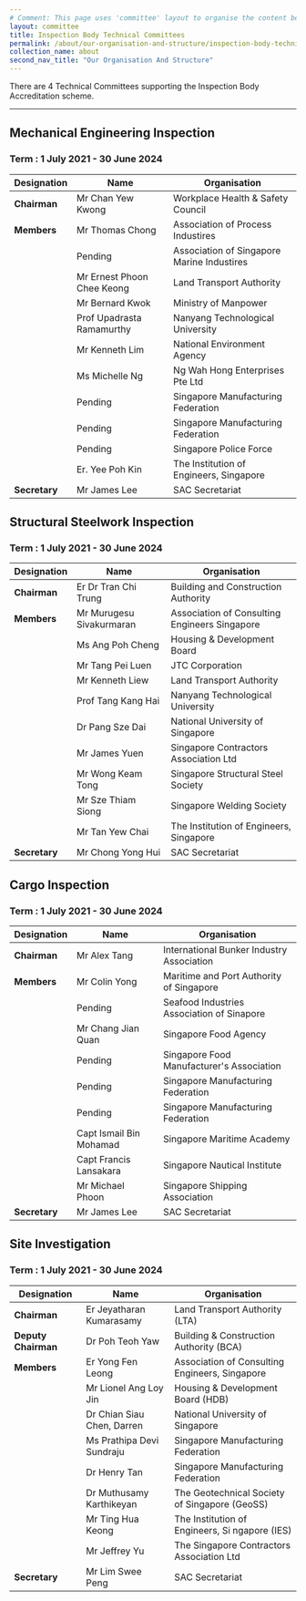 ```yaml
---
# Comment: This page uses 'committee' layout to organise the content below. Switch to 'leftnav-page-content' if you want the content to be displayed as written below.
layout: committee 
title: Inspection Body Technical Committees
permalink: /about/our-organisation-and-structure/inspection-body-technical-committees
collection_name: about
second_nav_title: "Our Organisation And Structure"
---
```


There are 4 Technical Committees supporting the Inspection Body Accreditation scheme.

---

## Mechanical Engineering Inspection
### Term : 1 July 2021 - 30 June 2024

| Designation | Name | Organisation |
|-------------|------|--------------|
| **Chairman** | Mr Chan Yew Kwong | Workplace Health & Safety Council |
| **Members** | Mr Thomas Chong | Association of Process Industires |
| | Pending  | Association of Singapore Marine Industires |
| | Mr Ernest Phoon Chee Keong | Land Transport Authority |
| | Mr Bernard Kwok | Ministry of Manpower |
| | Prof Upadrasta Ramamurthy | Nanyang Technological University |
| | Mr Kenneth Lim | National Environment Agency |
| | Ms Michelle Ng | Ng Wah Hong Enterprises Pte Ltd |
| | Pending | Singapore Manufacturing Federation |
| | Pending | Singapore Manufacturing Federation |
| | Pending | Singapore Police Force |
| | Er. Yee Poh Kin | The Institution of Engineers, Singapore |
| **Secretary** | Mr James Lee | SAC Secretariat |

## Structural Steelwork Inspection
### Term : 1 July 2021 - 30 June 2024

| Designation | Name | Organisation |
|-------------|------|--------------|
| **Chairman** | Er Dr Tran Chi Trung  | Building and Construction Authority |
| **Members** | Mr Murugesu Sivakurmaran | Association of Consulting Engineers Singapore |
| | Ms Ang Poh Cheng | Housing & Development Board |
| | Mr Tang Pei Luen  | JTC Corporation |
| | Mr Kenneth Liew | Land Transport Authority |
| | Prof Tang Kang Hai | Nanyang Technological University |
| | Dr Pang Sze Dai | National University of Singapore |
| | Mr James Yuen | Singapore Contractors Association Ltd |
| | Mr Wong Keam Tong  | Singapore Structural Steel Society |
| | Mr Sze Thiam Siong | Singapore Welding Society |
| | Mr Tan Yew Chai | The Institution of Engineers, Singapore |
| **Secretary** | Mr Chong Yong Hui | SAC Secretariat |

## Cargo Inspection
### Term : 1 July 2021 - 30 June 2024

| Designation | Name | Organisation |
|-------------|------|--------------|
| **Chairman** | Mr Alex Tang | International Bunker Industry Association |
| **Members** | Mr Colin Yong | Maritime and Port Authority of Singapore |
| | Pending | Seafood Industries Association of Sinapore |
| | Mr Chang Jian Quan | Singapore Food Agency |
| | Pending | Singapore Food Manufacturer's Association |
| | Pending | Singapore Manufacturing Federation |
| | Pending | Singapore Manufacturing Federation |
| | Capt Ismail Bin Mohamad | Singapore Maritime Academy |
| | Capt Francis Lansakara | Singapore Nautical Institute |
| | Mr Michael Phoon | Singapore Shipping Association |
| **Secretary** | Mr James Lee | SAC Secretariat |

## Site Investigation
### Term : 1 July 2021 - 30 June 2024

| Designation | Name | Organisation |
|-------------|------|--------------|
| **Chairman** | Er Jeyatharan Kumarasamy | Land Transport Authority (LTA)|
| **Deputy Chairman** | Dr Poh Teoh Yaw | Building & Construction Authority (BCA) |
| **Members** | Er Yong Fen Leong | Association of Consulting Engineers, Singapore |
| | Mr Lionel Ang Loy Jin | Housing & Development Board (HDB)|
| | Dr Chian Siau Chen, Darren | National University of Singapore |
| | Ms  Prathipa Devi Sundraju | Singapore Manufacturing Federation |
| | Dr Henry Tan  | Singapore Manufacturing Federation |
| | Dr Muthusamy Karthikeyan | The Geotechnical Society of Singapore (GeoSS) |
| | Mr Ting Hua Keong | The Institution of Engineers, Si ngapore (IES)|
| | Mr Jeffrey Yu | The Singapore Contractors Association Ltd |
| **Secretary** | Mr Lim Swee Peng | SAC Secretariat |
